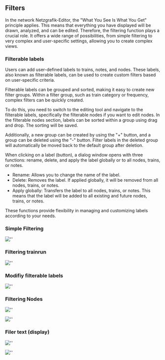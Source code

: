 ## Filters

In the network Netzgrafik-Editor, the "What You See Is What You Get" principle applies.
This means that everything you have displayed will be drawn, analyzed, and can be edited.
Therefore, the filtering function plays a crucial role. It offers a wide range of possibilities,
from simple filtering to very complex and user-specific settings, allowing you to create complex
views.

### Filterable labels

Users can add user-defined labels to trains, notes, and nodes.
These labels, also known as filterable labels, can be used to create custom filters based on
user-specific criteria.

Filterable labels can be grouped and sorted, making it easy to create new filter groups.
Within a filter group, such as train category or frequency, complex filters can be quickly created.

To do this, you need to switch to the editing tool and navigate to the filterable labels,
specifically the filterable nodes if you want to edit nodes. In the filterable nodes section,
labels can be sorted within a group using drag and drop. The sorting will be saved.

Additionally, a new group can be created by using the "+" button,
and a group can be deleted using the "-" button. Filter labels in the deleted group
will automatically be moved back to the default group after deletion.

When clicking on a label (button), a dialog window opens with three functions: rename, delete, and
apply the label globally or to all nodes, trains, or notes.

- Rename: Allows you to change the name of the label.
- Delete: Removes the label. If applied globally, it will be removed from all nodes, trains, or
  notes.
- Apply globally: Transfers the label to all nodes, trains, or notes. This means that the label will
  be added to all existing and future nodes, trains, or notes.

These functions provide flexibility in managing and customizing labels according to your needs.

### Simple Filtering

![''](./animated_images/2024-1-25-Filtering-001.gif)

### Filtering trainrun

![''](./animated_images/2024-1-25-Filtering-002.gif)

### Modifiy filterable labels

![''](./animated_images/2024-1-25-Filtering-Modify_Labelgroups_003.gif)

### Filtering Nodes

![''](./animated_images/2024-1-25-Filtering-NodeLabels_Editing.gif)

![''](./animated_images/2024-1-25-Filtering-NodeLabels_Editing-FilterOnOff.gif)

### Filer text (display)

![''](./animated_images/2024-1-25-Filtering-Display_Text.gif)

![''](./animated_images/2024-1-25-Filtering-Display_Text-001.gif)

